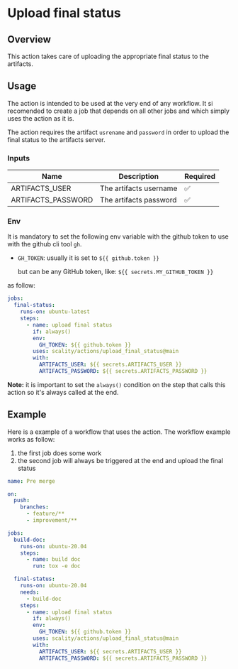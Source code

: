 # Upload final status

## Overview

This action takes care of uploading the appropriate final status to the artifacts.

## Usage

The action is intended to be used at the very end of any workflow.
It si recomended to create a job that depends on all other jobs and
which simply uses the action as it is.

The action requires the artifact `usrename` and `password` in order to upload the final status to the artifacts server.

### Inputs

| Name               | Description            | Required |
|--------------------|------------------------|----------|
| ARTIFACTS_USER     | The artifacts username | ✅        |
| ARTIFACTS_PASSWORD | The artifacts password | ✅        |

### Env

It is mandatory to set the following env variable with the github token
to use with the github cli tool `gh`.

- `GH_TOKEN`: usually it is set to `${{ github.token }}`

  but can be any GitHub token, like: `${{ secrets.MY_GITHUB_TOKEN }}`

as follow:

```yaml
jobs:
  final-status:
    runs-on: ubuntu-latest
    steps:
      - name: upload final status
        if: always()
        env:
          GH_TOKEN: ${{ github.token }}
        uses: scality/actions/upload_final_status@main
        with:
          ARTIFACTS_USER: ${{ secrets.ARTIFACTS_USER }}
          ARTIFACTS_PASSWORD: ${{ secrets.ARTIFACTS_PASSWORD }}
```

**Note:** it is important to set the `always()` condition on the step
that calls this action so it's always called at the end.

## Example

Here is a example of a workflow that uses the action.
The workflow example works as follow:

1. the first job does some work
2. the second job will always be triggered at the end and upload the final status

```yaml
name: Pre merge

on:
  push:
    branches:
      - feature/**
      - improvement/**

jobs:
  build-doc:
    runs-on: ubuntu-20.04
    steps:
      - name: build doc
        run: tox -e doc

  final-status:
    runs-on: ubuntu-20.04
    needs:
      - build-doc
    steps:
      - name: upload final status
        if: always()
        env:
          GH_TOKEN: ${{ github.token }}
        uses: scality/actions/upload_final_status@main
        with:
          ARTIFACTS_USER: ${{ secrets.ARTIFACTS_USER }}
          ARTIFACTS_PASSWORD: ${{ secrets.ARTIFACTS_PASSWORD }}

```
